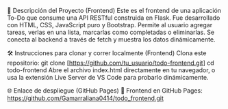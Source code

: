 📝 Descripción del Proyecto (Frontend)
Este es el frontend de una aplicación To-Do que consume una API RESTful construida en Flask. Fue desarrollado con HTML, CSS, JavaScript puro y Bootstrap.
Permite al usuario agregar tareas, verlas en una lista, marcarlas como completadas o eliminarlas. Se conecta al backend a través de fetch y muestra los datos dinámicamente.

🛠️ Instrucciones para clonar y correr localmente (Frontend)
Clona este repositorio:
git clone [https://github.com/tu_usuario/todo-frontend.git]
cd todo-frontend
Abre el archivo index.html directamente en tu navegador, o usa la extensión Live Server de VS Code para probarlo dinámicamente.

🌐 Enlace de despliegue (GitHub Pages)
📄 Frontend en GitHub Pages:
https://github.com/Gamarraliana0414/todo_frontend.git


